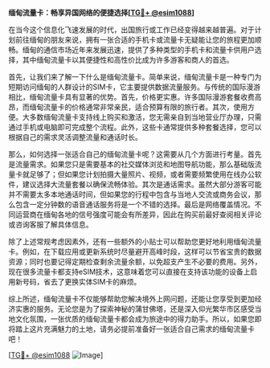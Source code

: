 **缅甸流量卡：畅享异国网络的便捷选择[[TG💪+ @esim1088](https://t.me/s/esim1088)]**

在当今这个信息化飞速发展的时代，出国旅行或工作已经变得越来越普遍。对于计划前往缅甸的朋友来说，拥有一张合适的手机卡或流量卡无疑能让您的旅程更加顺畅。缅甸的通信市场近年来发展迅速，提供了多种类型的手机卡和流量卡供用户选择，其中缅甸流量卡以其便捷性和高性价比成为许多游客和商人的首选。

首先，让我们来了解一下什么是缅甸流量卡。简单来说，缅甸流量卡是一种专门为短期访问缅甸的人群设计的SIM卡，它主要提供数据流量服务。与传统的国际漫游相比，缅甸流量卡具有显著的优势。首先，价格更实惠。许多国际漫游套餐收费高昂，而缅甸流量卡的价格通常非常亲民，适合预算有限的旅行者。其次，使用方便。大多数缅甸流量卡支持线上购买和激活，您无需亲自到当地营业厅办理，只需通过手机或电脑即可完成整个流程。此外，这些卡通常提供多种套餐选择，您可以根据自己的需求灵活调整流量和通话时长。

那么，如何选择一张适合自己的缅甸流量卡呢？这需要从几个方面进行考量。首先是流量需求。如果您只是需要基本的社交媒体浏览和地图导航功能，那么基础版流量卡就足够了；但如果您计划拍摄大量照片、视频，或者需要频繁使用在线办公软件，建议选择大流量套餐以确保流畅体验。其次是通话需求。虽然大部分游客可能并不需要太多本地通话时间，但如果您的行程中包含与当地人交流或商务会议，那么包含一定分钟数的语音通话服务将是一个不错的选择。最后是网络覆盖情况。不同运营商在缅甸各地的信号强度可能会有所差异，因此在购买前最好查阅相关评论或咨询客服了解具体信息。

除了上述常规考虑因素外，还有一些额外的小贴士可以帮助您更好地利用缅甸流量卡。例如，在下载应用或更新系统时尽量避开高峰时段，这样可以节省宝贵的数据资源；同时也要记得定期检查剩余流量余额，以免超支产生不必要的费用。另外，现在很多流量卡都支持eSIM技术，这意味着您可以直接在支持该功能的设备上启用新号码，省去了更换实体SIM卡的麻烦。

综上所述，缅甸流量卡不仅能够帮助您解决境外上网问题，还能让您享受到更加经济实惠的服务。无论您是为了探索神秘的蒲甘佛塔，还是深入仰光繁华市区感受当地文化氛围，一张优质的缅甸流量卡都会成为旅途中的得力助手。所以，如果您即将踏上这片充满魅力的土地，请务必提前准备好一张适合自己需求的缅甸流量卡吧！

[[TG💪+ @esim1088](https://t.me/s/esim1088) ![Image](https://i.postimg.cc/4NQfJmqS/Snipaste-2025-05-13-00-14-12.png)]